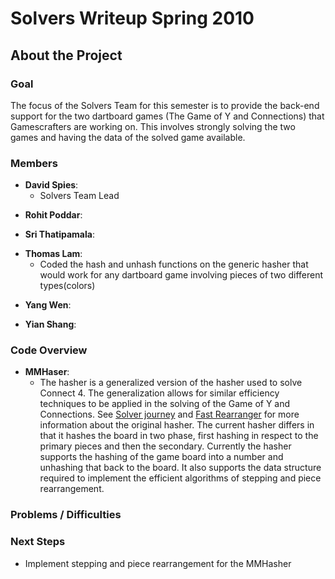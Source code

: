 Solvers Writeup Spring 2010
===========================

About the Project
-----------------

### Goal

The focus of the Solvers Team for this semester is to provide the back-end support for the two dartboard games (The Game of Y and Connections) that Gamescrafters are working on. This involves strongly solving the two games and having the data of the solved game available.

### Members

-   **David Spies**:
    -   Solvers Team Lead

<!-- -->

-   **Rohit Poddar**:

<!-- -->

-   **Sri Thatipamala**:

<!-- -->

-   **Thomas Lam**:
    -   Coded the hash and unhash functions on the generic hasher that would work for any dartboard game involving pieces of two different types(colors)

<!-- -->

-   **Yang Wen**:

<!-- -->

-   **Yian Shang**:

### Code Overview

-   **MMHaser**:
    -   The hasher is a generalized version of the hasher used to solve Connect 4. The generalization allows for similar efficiency techniques to be applied in the solving of the Game of Y and Connections. See [Solver journey‎](Solver_journey‎ "wikilink") and [Fast Rearranger](Fast_Rearranger "wikilink") for more information about the original hasher. The current hasher differs in that it hashes the board in two phase, first hashing in respect to the primary pieces and then the secondary. Currently the hasher supports the hashing of the game board into a number and unhashing that back to the board. It also supports the data structure required to implement the efficient algorithms of stepping and piece rearrangement.

### Problems / Difficulties

### Next Steps

-   Implement stepping and piece rearrangement for the MMHasher

